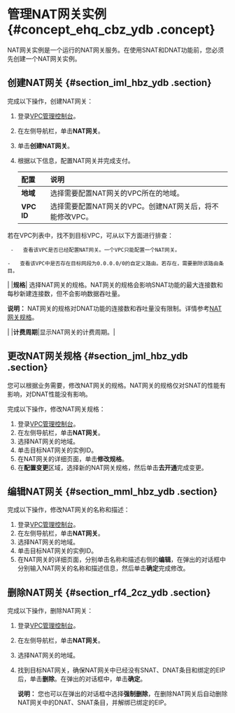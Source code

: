 # 管理NAT网关实例 {#concept_ehq_cbz_ydb .concept}

NAT网关实例是一个运行的NAT网关服务。在使用SNAT和DNAT功能前，您必须先创建一个NAT网关实例。

## 创建NAT网关 {#section_iml_hbz_ydb .section}

完成以下操作，创建NAT网关：

1.  登录[VPC管理控制台](https://vpcnext.console.aliyun.com/nat/)。
2.  在左侧导航栏，单击**NAT网关**。
3.  单击**创建NAT网关**。
4.  根据以下信息，配置NAT网关并完成支付。

    |配置|说明|
    |:-|:-|
    |**地域**|选择需要配置NAT网关的VPC所在的地域。|
    |**VPC ID**| 选择需要配置NAT网关的VPC。创建NAT网关后，将不能修改VPC。

 若在VPC列表中，找不到目标VPC，可从以下方面进行排查：

     -   查看该VPC是否已经配置NAT网关。一个VPC只能配置一个NAT网关。

    -   查看该VPC中是否存在目标网段为0.0.0.0/0的自定义路由。若存在，需要删除该路由条目。

 |
    |**规格**| 选择NAT网关的规格。NAT网关的规格会影响SNAT功能的最大连接数和每秒新建连接数，但不会影响数据吞吐量。

 **说明：** NAT网关的规格对DNAT功能的连接数和吞吐量没有限制。详情参考[NAT网关规格](intl.zh-CN/用户指南/NAT网关规格.md#)。

 |
    |**计费周期**|显示NAT网关的计费周期。|


## 更改NAT网关规格 {#section_jml_hbz_ydb .section}

您可以根据业务需要，修改NAT网关的规格。NAT网关的规格仅对SNAT的性能有影响，对DNAT性能没有影响。

完成以下操作，修改NAT网关规格：

1.  登录[VPC管理控制台](https://vpcnext.console.aliyun.com/nat/)。
2.  在左侧导航栏，单击**NAT网关**。
3.  选择NAT网关的地域。
4.  单击目标NAT网关的实例ID。
5.  在NAT网关的详细页面，单击**修改规格**。
6.  在**配置变更**区域，选择新的NAT网关规格，然后单击**去开通**完成变更。

## 编辑NAT网关 {#section_mml_hbz_ydb .section}

完成以下操作，修改NAT网关的名称和描述：

1.  登录[VPC管理控制台](https://vpcnext.console.aliyun.com/nat/)。
2.  在左侧导航栏，单击**NAT网关**。
3.  选择NAT网关的地域。
4.  单击目标NAT网关的实例ID。
5.  在NAT网关的详细页面，分别单击名称和描述右侧的**编辑**，在弹出的对话框中分别输入NAT网关的名称和描述信息，然后单击**确定**完成修改。

## 删除NAT网关 {#section_rf4_2cz_ydb .section}

完成以下操作，删除NAT网关：

1.  登录[VPC管理控制台](https://vpcnext.console.aliyun.com/nat/)。
2.  在左侧导航栏，单击**NAT网关**。
3.  选择NAT网关的地域。
4.  找到目标NAT网关，确保NAT网关中已经没有SNAT、DNAT条目和绑定的EIP后，单击**删除**。在弹出的对话框中，单击**确定**。

    **说明：** 您也可以在弹出的对话框中选择**强制删除**，在删除NAT网关后自动删除NAT网关中的DNAT、SNAT条目，并解绑已绑定的EIP。


